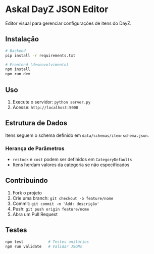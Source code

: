 # Askal DayZ JSON Editor

Editor visual para gerenciar configurações de itens do DayZ.

## Instalação

```bash
# Backend
pip install -r requirements.txt

# Frontend (desenvolvimento)
npm install
npm run dev
```

## Uso

1. Execute o servidor: `python server.py`
2. Acesse: `http://localhost:5000`

## Estrutura de Dados

Itens seguem o schema definido em `data/schemas/item-schema.json`.

### Herança de Parâmetros

- `restock` e `cost` podem ser definidos em `CategoryDefaults`
- Itens herdam valores da categoria se não especificados

## Contribuindo

1. Fork o projeto
2. Crie uma branch: `git checkout -b feature/nome`
3. Commit: `git commit -m 'Add: descrição'`
4. Push: `git push origin feature/nome`
5. Abra um Pull Request

## Testes

```bash
npm test           # Testes unitários
npm run validate   # Validar JSONs
```
